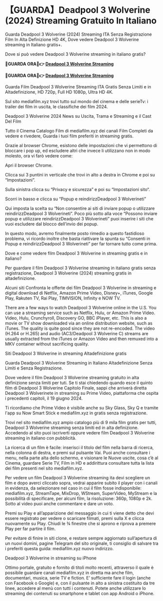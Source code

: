 # 【GUARDA】Deadpool 3 Wolverine (2024) Streaming Gratuito In Italiano

Guarda Deadpool 3 Wolverine (2024) Streaming ITA Senza Registrazione Film In Alta Definizione HD 4K, Dove vedere Deadpool 3 Wolverine streaming in Italiano gratis+.

Dove si può vedere Deadpool 3 Wolverine streaming in italiano gratis?

**🔴GUARDA ORA🔴👉 [Deadpool 3 Wolverine  Streaming](https://mediafilm.xyz/it/533535/deadpool-wolverine.html)**

**🔴GUARDA ORA🔴👉 [Deadpool 3 Wolverine  Streaming](https://mediafilm.xyz/it/533535/deadpool-wolverine.html)**

Guarda Film Deadpool 3 Wolverine Streaming ITA Gratis Senza Limiti e in Altadefinizione, HD 720p, Full HD 1080p, Ultra HD 4K.

Sul sito mediafilm.xyz trovi tutto sul mondo del cinema e delle serieTv: i trailer dei film in uscita, le classifiche dei film 2024.

Deadpool 3 Wolverine 2024 News su Uscita, Trama e Streaming e il Cast Del Film

Tutto il Cinema Catalogo Film di mediafilm.xyz dei canali Film Completi da vedere e rivedere, Guarda i tuoi film preferiti in streaming gratis.

Grazie al browser Chrome, esistono delle impostazioni che vi permettono di bloccare i pop up, ed escludere altri che invece li utilizzano non in modo molesto, ora vi farò vedere come:

Apri il browser Chrome.

Clicca sui 3 puntini in verticale che trovi in alto a destra in Chrome e poi su “Impostazioni”.

Sulla sinistra clicca su “Privacy e sicurezza” e poi su “Impostazioni sito“.

Scorri in basso e clicca su “Popup e reindirizzDeadpool 3 Wolverineti”

Qui imposta la scelta su “Non consentire ai siti di inviare popup o utilizzare reindirizzDeadpool 3 Wolverineti”. Poco più sotto alla voce “Possono inviare popup e utilizzare reindirizzDeadpool 3 Wolverineti” puoi inserire i siti che vuoi escludere dal blocco dell’invio dei popup.

In questo modo, avremo finalmente posto rimedio a questo fastidioso problema, vi ricordo inoltre che basta riattivare la spunta su “Consenti in Popup e reindirizzDeadpool 3 Wolverineti” per far tornare tutto come prima.

Dove e come vedere film Deadpool 3 Wolverine in streaming gratis e in italiano?

Per guardare il film Deadpool 3 Wolverine streaming in italiano gratis senza registrazione, Deadpool 3 Wolverine (2024) streaming gratis in altadefinizione.

Alcuni siti Confronta le offerte dei film Deadpool 3 Wolverine in streaming e digital download di Netflix, Amazon Prime Video, Disney+, iTunes, Google Play, Rakuten TV, Rai Play, TIMVISION, Infinity e NOW TV.

There are a few ways to watch Deadpool 3 Wolverine online in the U.S. You can use a streaming service such as Netflix, Hulu, or Amazon Prime Video. Video, Hulu, Crunchyroll, Discovery GO, BBC iPlayer, etc. This is also a movie or TV show downloaded via an online distribution website, such as iTunes. The quality is quite good since they are not re-encoded. The video (H.264 or H.265) and audio (AC3/Deadpool 3 Wolverine C) streams are usually extracted from the iTunes or Amazon Video and then remuxed into a MKV container without sacrificing quality.

Siti Deadpool 3 Wolverine in streaming Altadefinizione gratis

Guarda Deadpool 3 Wolverine Streaming in Italiano Altadefinizione Senza Limiti e Senza Registrazione.

Dove vedere il film Deadpool 3 Wolverine streaming gratuito in alta definizione senza limiti per tuti. Se ti stai chiedendo quando esce il quinto film di Deadpool 3 Wolverine Capitolo Finale, sappi che arriverà diretta Deadpool 3 Wolverinete in streaming su Prime Video, piattaforma che ospita i precedenti capitoli, il 19 giugno 2024. 

Ti ricordiamo che Prime Video è visibile anche su Sky Glass, Sky Q e tramite l'app su Now Smart Stick e mediafilm.xyz in gratis senza registrazione. 

Trovi nel sito mediafilm.xyz ampio catalogo più di 9 mila film gratis per tutti, Deadpool 3 Wolverine streaming senza limiti ed in alta definizione. Accedendo al sito puoi iscriverti oppure vedere film Deadpool 3 Wolverine streaming in italiano con pubblicità.

La ricerca di un film è facile: inserisci il titolo del film nella barra di ricerca, nella colonna di destra, e premi sul pulsante Vai. Puoi anche consultare i menu, nella parte alta dello schermo, e visionare le Nuove uscite, cosa c’è al Cinema, guardare Serie TV, Film in HD e addirittura consultare tutta la lista dei film presenti nel sito mediafilm.xyz.

Per vedere un film Deadpool 3 Wolverine streaming ita devi scegliere un film e dopo averci cliccato sopra, vedrai apparire subito il player con i canali in evidenza, da selezionare nel caso in cui il film fosse indisponibile: mediafilm.xyz, StreamTape, MixDrop, WStream, SuperVideo, MyStream e la possibilità di specificare, per alcuni film, la risoluzione: 360p, 1080p e 2k. Sotto al video puoi anche commentare e dare un voto.

Premi su Play e all’apparizione del messaggio in cui ti viene detto che devi essere registrato per vedere o scaricare filmati, premi sulla X e clicca nuovamente su Play. Chiudi le ¾ finestre che si aprono e riprova a premere Play per far partire il film.

Per evitare di finire in siti clone, e restare sempre aggiornato sull’apertura di un nuovi domini, pagine Telegram del sito originale, ti consiglio di salvare tra i preferiti questa guida: mediafilm.xyz nuovo indirizzo.

Deadpool 3 Wolverine in streaming su iPhone

Ottimo portale, gratuito e fornito di titoli molto recenti, attraverso il quale è possibile guardare canali mediafilm.xyz in diretta ma anche film, documentari, musica, serie TV e fiction. E’ sufficiente fare il login (anche con Facebook o Google) e, con il pulsante in alto a sinistra costituito da tre linee, accedere al menù con tutti i contenuti. Potete anche utilizzare lo streaming dei contenuti su smartphone e tablet con app Android o iPhone.
